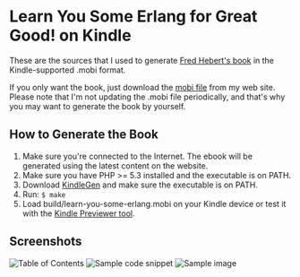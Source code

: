 Learn You Some Erlang for Great Good! on Kindle
===============================================
These are the sources that I used to generate [Fred Hebert's book][1] in the
Kindle-supported .mobi format.

If you only want the book, just download the [mobi file][3] from my web site.
Please note that I'm not updating the .mobi file periodically, and that's why
you may want to generate the book by yourself.


How to Generate the Book
------------------------
1. Make sure you're connected to the Internet. The ebook will be generated using
the latest content on the website.
2. Make sure you have PHP >= 5.3 installed and the executable is on PATH.
3. Download [KindleGen][2] and make sure the executable is on PATH.
4. Run: `$ make`
5. Load build/learn-you-some-erlang.mobi on your Kindle device or test it with
the [Kindle Previewer tool][2].

Screenshots
-----------
![Table of Contents](https://github.com/igstan/learn-you-some-erlang-kindle/raw/master/screenshot-01.gif)
![Sample code snippet](https://github.com/igstan/learn-you-some-erlang-kindle/raw/master/screenshot-02.gif)
![Sample image](https://github.com/igstan/learn-you-some-erlang-kindle/raw/master/screenshot-03.gif)

[1]: http://learnyousomeerlang.com/
[2]: http://www.amazon.com/gp/feature.html?ie=UTF8&docId=1000234621
[3]: http://static.igstan.ro/learn-you-some-erlang.mobi
